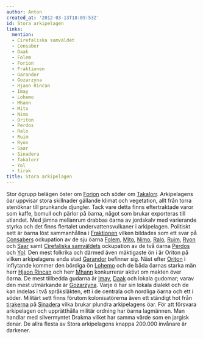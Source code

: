 ```yaml
---
author: Anton
created_at: '2012-03-13T18:09:53Z'
id: Stora arkipelagen
links:
  mention:
  - Cirefaliska samväldet
  - Consaber
  - Daak
  - Folem
  - Forion
  - Fraktionen
  - Garandor
  - Gozarzyna
  - Hjaon Rincan
  - Imay
  - Lohemo
  - Mhann
  - Mito
  - Nimo
  - Oriton
  - Perdos
  - Ralo
  - Ruim
  - Ryon
  - Saar
  - Sinadera
  - Takalorr
  - Yol
  - tirak
title: Stora arkipelagen
---
```


Stor ögrupp belägen öster om [Forion] och söder om [Takalorr]. Arkipelagens öar uppvisar stora
skillnader gällande klimat och vegetation, allt från torra stenöknar till prunkande djungler. Tack
vare detta finns eftertraktade varor som kaffe, bomull och pärlor på öarna, något som brukar
exporteras till utlandet. Med jämna mellanrum drabbas öarna av jordskalv med varierande styrka och
det finns flertalet undervattensvulkaner i arkipelagen. Politiskt sett är öarna löst sammanhållna i
[Fraktionen] vilken bildades som ett svar på [Consabers] ockupation av de sju öarna [Folem], [Mito],
[Nimo], [Ralo], [Ruim], [Ryon] och [Saar] samt [Cirefaliska samväldets] ockupation av de två öarna
[Perdos] och [Yol]. Den mest folkrika och därmed även mäktigaste ön i är Oriton på vilken
arkipelagens enda stad [Garandor] befinner sig. Näst efter [Oriton] i inflytande kommer den bördiga
ön [Lohemo] och de båda öarnas starka män herr [Hjaon Rincan] och herr [Mhann] konkurrerar aktivt om
makten över öarna. De mest tillbedda gudarna är [Imay], [Daak] och lokala gudomar; varav den mest
utmärkande är [Gozarzyna]. Varje ö har sin lokala dialekt och de kan indelas i två språksläkten, ett
i de centrala och nordliga öarna och ett i söder. Militärt sett finns förutom kolonisatörerna även
ett ständigt hot från [tirakerna] på [Sinadera] vilka brukar plundra arkipelagens öar. För att
försvara arkipelagen och upprätthålla militär ordning har öarna lagmännen. Man handlar med
silvermyntet Drakma vilket har samma värde som en jargisk denar. De allra flesta av Stora
arkipelagens knappa 200.000 invånare är darkener.

  [Forion]: Forion
  [Takalorr]: Takalorr
  [Fraktionen]: Fraktionen
  [Consabers]: Consaber
  [Folem]: Folem
  [Mito]: Mito
  [Nimo]: Nimo
  [Ralo]: Ralo
  [Ruim]: Ruim
  [Ryon]: Ryon
  [Saar]: Saar
  [Cirefaliska samväldets]: Cirefaliska_samväldet
  [Perdos]: Perdos
  [Yol]: Yol
  [Garandor]: Garandor
  [Oriton]: Oriton
  [Lohemo]: Lohemo
  [Hjaon Rincan]: Hjaon_Rincan
  [Mhann]: Mhann
  [Imay]: Imay
  [Daak]: Daak
  [Gozarzyna]: Gozarzyna
  [tirakerna]: tirak
  [Sinadera]: Sinadera
